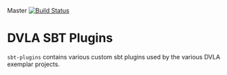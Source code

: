 Master [![Build Status](https://travis-ci.org/dvla/sbt-plugins.svg?branch=master)](https://travis-ci.org/dvla/sbt-plugins)

DVLA SBT Plugins
================

`sbt-plugins` contains various custom sbt plugins used by the various DVLA exemplar projects.

